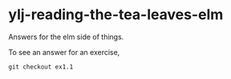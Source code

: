# ylj-reading-the-tea-leaves-elm

Answers for the elm side of things.

To see an answer for an exercise, 

`git checkout ex1.1`
